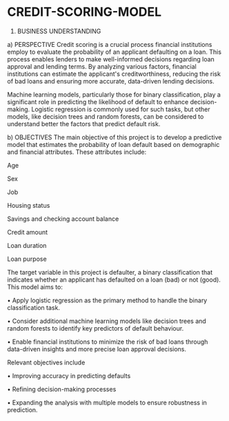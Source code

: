# CREDIT-SCORING-MODEL

1. BUSINESS UNDERSTANDING

a) PERSPECTIVE
Credit scoring is a crucial process financial institutions employ to evaluate the probability of an applicant defaulting on a loan. This process enables lenders to make well-informed decisions regarding loan approval and lending terms. By analyzing various factors, financial institutions can estimate the applicant's creditworthiness, reducing the risk of bad loans and ensuring more accurate, data-driven lending decisions.

Machine learning models, particularly those for binary classification, play a significant role in predicting the likelihood of default to enhance decision-making. Logistic regression is commonly used for such tasks, but other models, like decision trees and random forests, can be considered to understand better the factors that predict default risk.

b) OBJECTIVES
The main objective of this project is to develop a predictive model that estimates the probability of loan default based on demographic and financial attributes. These attributes include:

Age

Sex

Job

Housing status

Savings and checking account balance

Credit amount

Loan duration

Loan purpose

The target variable in this project is defaulter, a binary classification that indicates whether an applicant has defaulted on a loan (bad) or not (good). This model aims to:

• Apply logistic regression as the primary method to handle the binary classification task.

• Consider additional machine learning models like decision trees and random forests to identify key predictors of default behaviour.

• Enable financial institutions to minimize the risk of bad loans through data-driven insights and more precise loan approval decisions.

Relevant objectives include

• Improving accuracy in predicting defaults

• Refining decision-making processes

• Expanding the analysis with multiple models to ensure robustness in prediction.
